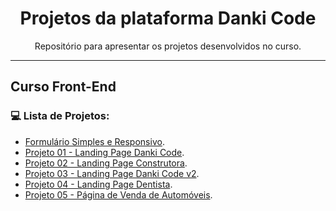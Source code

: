 <h1 align="center">
Projetos da plataforma Danki Code
</h1>

<p align="center">Repositório para apresentar os projetos desenvolvidos no curso.</p>


<hr />

## Curso Front-End

### :computer: Lista de Projetos:
- [Formulário Simples e Responsivo](Curso%20Front-End/Formul%C3%A1rio%20Simples%20e%20Responsivo).
- [Projeto 01 - Landing Page Danki Code](Curso%20Front-End/Projeto%2001%20-%20Landing%20Page%20Danki%20Code).
- [Projeto 02 - Landing Page Construtora](Curso%20Front-End/Projeto%2002%20-%20Landing%20Page%20Construtora).
- [Projeto 03 - Landing Page Danki Code v2](Curso%20Front-End/Projeto%2003%20-%20Landing%20Page%20Danki%20Code%20v2).
- [Projeto 04 - Landing Page Dentista](Curso%20Front-End/Projeto%2004%20-%20Landing%20Page%20Dentista).
- [Projeto 05 - Página de Venda de Automóveis](Curso%20Front-End/Projeto%2005%20-%20P%C3%A1gina%20de%20Venda%20de%20Autom%C3%B3veis).
